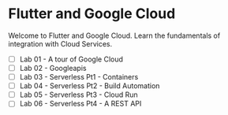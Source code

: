# Flutter and Google Cloud 

Welcome to Flutter and Google Cloud.
Learn the fundamentals of integration with Cloud Services.

- [ ] Lab 01 - A tour of Google Cloud
- [ ] Lab 02 - Googleapis
- [ ] Lab 03 - Serverless Pt1 - Containers 
- [ ] Lab 04 - Serverless Pt2 - Build Automation 
- [ ] Lab 05 - Serverless Pt3 - Cloud Run 
- [ ] Lab 06 - Serverless Pt4 - A REST API 
